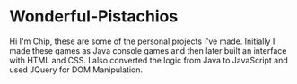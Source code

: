 # Wonderful-Pistachios
Hi I'm Chip, these are some of the personal projects I've made. Initially I made these games as Java console games and then later built an interface with HTML and CSS. I also converted the logic from Java to JavaScript and used JQuery for DOM Manipulation.
